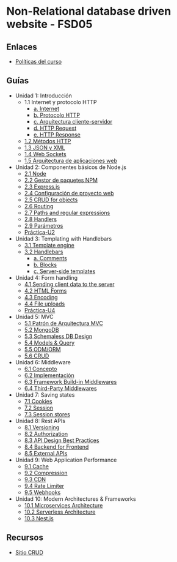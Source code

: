 # Non-Relational database driven website - FSD05

## Enlaces

  * [Políticas del curso](https://aulavirtual.espol.edu.ec/files/3607800/download?download_frd=1)

## Guías

* Unidad 1: Introducción 
  * 1.1 Internet y protocolo HTTP
    * [a. Internet](guias/unidad1/guia1_1.md) 
    * [b. Protocolo HTTP](guias/unidad1/guia1_1.md) 
    * [c. Arquitectura cliente-servidor](guias/unidad1/guia1_2.md)  
    * [d. HTTP Request](guias/unidad1/guia1_1.md) 
    * [e. HTTP Response](guias/unidad1/guia1_1.md) 
  * [1.2 Métodos HTTP](guias/unidad1/guia1_3.md)
  * [1.3 JSON y XML](guias/xml_json.md)
  * [1.4 Web Sockets](guias/unidad1/guia1_4.md)
  * [1.5 Arquitectura de aplicaciones web](guias/unidad1/guia1_2.md) 
* Unidad 2: Componentes básicos de Node.js
  * [2.1 Node](guias/guias2/guia2_1.md)
  * [2.2 Gestor de paquetes NPM](guias/guias2/guia2_2.md)
  * [2.3 Express.js](guias/guias2/guia2_1.md)
  * [2.4 Configuración de proyecto web](guias/guias2/guia2_3.md)
  * [2.5 CRUD for objects](guias/guias2/guia2_5.md)
  * [2.6 Routing](guias/routing.md)
  * [2.7 Paths and regular expressions](guias/paths.md)
  * [2.8 Handlers](guias/handlers.md)
  * [2.9 Parámetros](guias/parametros.md)
  * [Práctica-U2](guias/practica_U2.md)
* Unidad 3: Templating with Handlebars 
  * [3.1 Template engine](guias/guias3/guia3_1.md)
  * [3.2 Handlebars](guias/guias3/guia3_2/guia3_2.md)
    * [a. Comments](guias/guias3/guia3_2/guia3_2_1.md)
    * [b. Blocks](guias/guias3/guia3_2/guia3_2_2.md)
    * [c. Server-side templates](guias/guias3/guia3_2/guia3_2_3.md)
* Unidad 4: Form handling
  * [4.1 Sending client data to the server](guias/guias4/guia4_1.md)
  * [4.2 HTML Forms](guias/guias4/guia4_2.md)
  * [4.3 Encoding](guias/guias4/guia4_3.md)
  * [4.4 File uploads](guias/guias4/guia4_4.md)
  * [Práctica-U4](guias/practica_U4.md)
* Unidad 5: MVC 
  * [5.1 Patrón de Arquitectura MVC](guias/mvc.md)
  * [5.2 MongoDB](guias/mongoDB.md)
  * [5.3 Schemaless DB Design](guias/schemalessDB.md)
  * [5.4 Models & Query](guias/models_query.md)
  * [5.5 ODM/ORM](guias/odm_orm.md)
  * [5.6 CRUD](guias/crud.md)
* Unidad 6: Middleware
  * [6.1 Concepto](guias/guias7/guia7_1.md)
  * [6.2 Implementación](guias/implementacionMiddleware.md)
  * [6.3 Framework Build-in Middlewares](guias/guias7/guia7_2.md)
  * [6.4 Third-Party Middlewares](guias/middleware_de_terceros.md)
* Unidad 7: Saving states 
  * [7.1 Cookies](guias/guias6/guia6_1.md)
  * [7.2 Session](guias/guias6/guia6_2.md)
  * [7.3 Session stores](guias/session_stores.md)
* Unidad 8: Rest APIs
  * [8.1 Versioning](guias/versioning.md)
  * [8.2 Authorization](guias/authorization.md)
  * [8.3 API Design Best Practices](guias/apiDesign.md)
  * [8.4 Backend for Frontend](guias/backend_for_-frontend.md)
  * [8.5 External APIs](guias/externalAPIs.md)
* Unidad 9: Web Application Performance
  * [9.1 Cache](guias/cache.md)
  * [9.2 Compression](guias/compression.md)
  * [9.3 CDN](guias/CDN.md)
  * [9.4 Rate Limiter](guias/rate_Limiter.md)
  * [9.5 Webhooks](guias/webhooks_jwt_gw.md)
* Unidad 10: Modern Architectures & Frameworks
  * [10.1 Microservices Architecture](guias/microservices_architecture.md)
  * [10.2 Serverless Architecture](guias/serverless_architecture.md)
  * [10.3 Nest.js](guias/typeScript.md)
## Recursos
* [Sitio CRUD](guias/recursos/sitio-CRUD.rar)